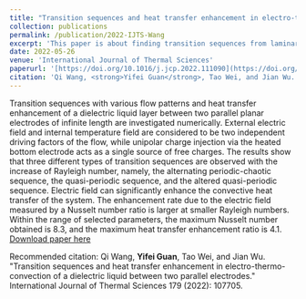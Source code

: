```yaml
---
title: "Transition sequences and heat transfer enhancement in electro-thermo-convection of a dielectric liquid between two parallel electrodes"
collection: publications
permalink: /publication/2022-IJTS-Wang
excerpt: 'This paper is about finding transition sequences from laminar to turbulent flows of electro-thermo-hydrodynamics.'
date: 2022-05-26
venue: 'International Journal of Thermal Sciences'
paperurl: '[https://doi.org/10.1016/j.jcp.2022.111090](https://doi.org/10.1016/j.ijthermalsci.2022.107705)'
citation: 'Qi Wang, <strong>Yifei Guan</strong>, Tao Wei, and Jian Wu. "Transition sequences and heat transfer enhancement in electro-thermo-convection of a dielectric liquid between two parallel electrodes." International Journal of Thermal Sciences 179 (2022): 107705.'
---
```


Transition sequences with various flow patterns and heat transfer enhancement of a dielectric liquid layer between two parallel planar electrodes of infinite length are investigated numerically. External electric field and internal temperature field are considered to be two independent driving factors of the flow, while unipolar charge injection via the heated bottom electrode acts as a single source of free charges. The results show that three different types of transition sequences are observed with the increase of Rayleigh number, namely, the alternating periodic-chaotic sequence, the quasi-periodic sequence, and the altered quasi-periodic sequence. Electric field can significantly enhance the convective heat transfer of the system. The enhancement rate due to the electric field measured by a Nusselt number ratio is larger at smaller Rayleigh numbers. Within the range of selected parameters, the maximum Nusselt number obtained is 8.3, and the maximum heat transfer enhancement ratio is 4.1.
[Download paper here]([https://doi.org/10.1016/j.jcp.2022.111090](https://doi.org/10.1016/j.ijthermalsci.2022.107705))

Recommended citation: Qi Wang, <strong>Yifei Guan</strong>, Tao Wei, and Jian Wu. "Transition sequences and heat transfer enhancement in electro-thermo-convection of a dielectric liquid between two parallel electrodes." International Journal of Thermal Sciences 179 (2022): 107705.
